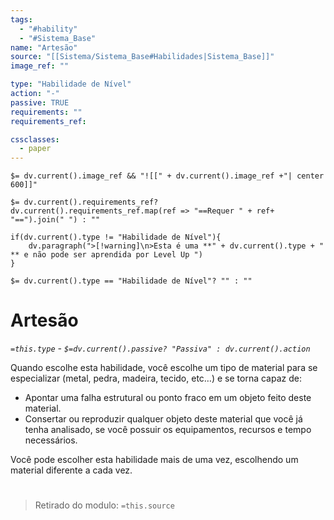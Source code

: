 ```yaml
---
tags:
  - "#hability"
  - "#Sistema_Base"
name: "Artesão"
source: "[[Sistema/Sistema_Base#Habilidades|Sistema_Base]]"
image_ref: ""

type: "Habilidade de Nível"
action: "-"
passive: TRUE
requirements: ""
requirements_ref:  

cssclasses:
  - paper
---
```

`$= dv.current().image_ref && "![[" + dv.current().image_ref +"| center 600]]"`


`$= dv.current().requirements_ref? dv.current().requirements_ref.map(ref => "==Requer " + ref+ "==").join(" ") : ""`

```dataviewjs
if(dv.current().type != "Habilidade de Nível"){
	dv.paragraph(">[!warning]\n>Esta é uma **" + dv.current().type + " ** e não pode ser aprendida por Level Up ")
}
```


`$= dv.current().type == "Habilidade de Nível"? "" : ""`
# Artesão
*`=this.type` - `$=dv.current().passive? "Passiva" : dv.current().action`*

Quando escolhe esta habilidade, você escolhe um tipo de material para se especializar (metal, pedra, madeira, tecido, etc…) e se torna capaz de:
- Apontar uma falha estrutural ou ponto fraco em um objeto feito deste material.
- Consertar ou reproduzir qualquer objeto deste material que você já tenha analisado, se você possuir os equipamentos, recursos e tempo necessários.

Você pode escolher esta habilidade mais de uma vez, escolhendo um material diferente a cada vez.


#
> Retirado do modulo: `=this.source`